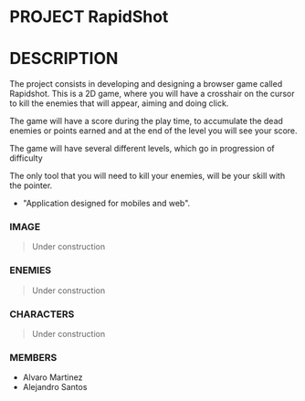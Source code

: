 # PROJECT RapidShot

DESCRIPTION
==============================

The project consists in developing and designing a browser game called Rapidshot. This is a 2D game, where you will have a crosshair on the cursor to kill the enemies that will appear, aiming and doing click.

The game will have a score during the play time, to accumulate the dead enemies or points earned and at the end of the level you will see your score.

The game will have several different levels, which go in progression of difficulty

The only tool that you will need to kill your enemies, will be your skill with the pointer.


* "Application designed for mobiles and web".



### IMAGE

>Under construction



### ENEMIES

>Under construction



### CHARACTERS

>Under construction



### MEMBERS 

* Alvaro Martinez
* Alejandro Santos
